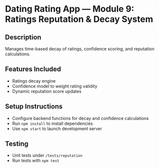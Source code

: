 # Dating Rating App — Module 9: Ratings Reputation & Decay System

## Description  
Manages time-based decay of ratings, confidence scoring, and reputation calculations.

## Features Included  
- Ratings decay engine  
- Confidence model to weight rating validity  
- Dynamic reputation score updates  

## Setup Instructions  
- Configure backend functions for decay and confidence calculations  
- Run `npm install` to install dependencies  
- Use `npm start` to launch development server

## Testing  
- Unit tests under `/tests/reputation`  
- Run tests with `npm test`
